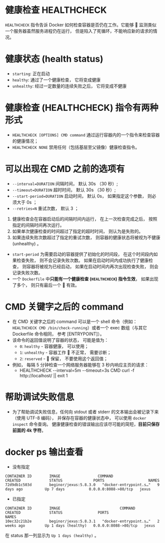# 健康检查 HEALTHCHECK

`HEALTHCHECK` 指令告诉 Docker 如何检查容器是否仍在工作。它能够  监测类似一个服务器虽然服务进程仍在运行， 但是陷入了死循环，不能响应新的请求的情况。

# 健康状态 (health status)

- `starting`: 正在启动
- `healthy`: 通过了一个健康检查， 它将变成健康
- `unhealthy`: 经过一定数量的连续失败之后， 它将变成不健康

# 健康检查 (HEALTHCHECK) 指令有两种形式

- `HEALTHCHECK [OPTIONS] CMD command` 通过运行容器内的一个指令来检查容器的健康情况；
- `HEALTHCHECK NONE` 禁用任何（包括基层至父镜像）健康检查指令。

# 可以出现在 CMD 之前的选项有

- `--interval=DURATION` 间隔时间， 默认 30s （30 秒）;
- `--timeout=DURATION` 超时时间， 默认 30s （30 秒）;
- `--start-period=DURATION` 启动时间， 默认 0s， 如果指定这个参数， 则必须大于 0s ；
- `--retries=N` 重试次数， 默认 3 ；

1. 健康检查会在容器启动后的间隔时间内运行， 在上一次检查完成之后， 按照指定的间隔时间再次运行。
2. 如果单次健康检查的时间超过了指定的超时时间， 则认为是失败的。
3. 如果连续失败次数超过了指定的重试次数， 则容器的健康状态将被视为不健康 (unhealthy) 。

- `start-period` 为需要启动的容器提供了初始化的时间段， 在这个时间段内如果检查失败， 则不会记录失败次数。 如果在启动时间内成功执行了健康检查， 则容器将被视为已经启动， 如果在启动时间内再次出现检查失败， 则会记录失败次数。
- 一个 `Dockerfile` 中**只能有一个健康检查 (`HEALTHCHECK`) 指令生效**， 如果出现了多个， 则只有最后一个  有效。

# CMD 关键字之后的 command

- 在 CMD 关键字之后的 command 可以是一个 shell 命令（例如： `HEALTHCHECK CMD /bin/check-running`）或者一个 exec 数组（与其它 Dockerfile 命令相同， 参考 [ENTRYPOINT]）。
- 该命令的返回值说明了容器的状态， 可能是值为：
  - `0`: `healthy` - 容器健康， 可以使用；
  - `1`: `unhealthy` - 容器工作  不正常， 需要诊断；
  - `2`: `reserved` -  保留， 不要使用这个返回值；
- 例如， 每隔 5 分钟检查一个网络服务器能够在 3 秒内响应主页的请求：
  - HEALTHCHECK --interval=5m --timeout=3s CMD curl -f http://localhost/ || exit 1

# 帮助调试失败信息

- 为了帮助调试失败信息，任何向 stdout 或者 stderr 的文本输出会被记录下来（使用 UTF-8 编码）， 并保存在容器的健康状态中， 可以使用 `docker inspect` 命令查询。 健康健康检查的错误输出应该尽可能的简短，**目前只保存前面的 4k 字符**。

# docker ps 输出查看

- 没有指定

```
CONTAINER ID        IMAGE                 COMMAND                  CREATED             STATUS              PORTS                    NAMES
72d9db1c503d        beginor/jexus:5.8.3.0   "docker-entrypoint.s…"   9 days ago          Up 7 days           0.0.0.0:8088->80/tcp   jexus
```

- 已指定

```
CONTAINER ID        IMAGE                           COMMAND             CREATED             STATUS                PORTS                                                 NAMES
10ec32c21b2e        beginor/jexus:5.8.3.1   "docker-entrypoint.s…"   2 weeks ago         Up 1 days (healthy)   0.0.0.0:8088->80/tcp   jexus
```

在 status 那一列显示为 `Up 1 days (healthy)` 。

